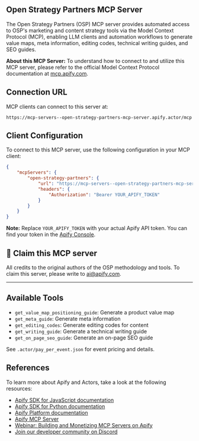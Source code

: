 


## Open Strategy Partners MCP Server

The Open Strategy Partners (OSP) MCP server provides automated access to OSP's marketing and content strategy tools via the Model Context Protocol (MCP), enabling LLM clients and automation workflows to generate value maps, meta information, editing codes, technical writing guides, and SEO guides.

**About this MCP Server:** To understand how to connect to and utilize this MCP server, please refer to the official Model Context Protocol documentation at [mcp.apify.com](https://mcp.apify.com).

## Connection URL
MCP clients can connect to this server at:

```text
https://mcp-servers--open-strategy-partners-mcp-server.apify.actor/mcp
```

## Client Configuration
To connect to this MCP server, use the following configuration in your MCP client:

```json
{
	"mcpServers": {
		"open-strategy-partners": {
			"url": "https://mcp-servers--open-strategy-partners-mcp-server.apify.actor/mcp",
			"headers": {
				"Authorization": "Bearer YOUR_APIFY_TOKEN"
			}
		}
	}
}
```

**Note:** Replace `YOUR_APIFY_TOKEN` with your actual Apify API token. You can find your token in the [Apify Console](https://console.apify.com/account/integrations).

## 🚩 Claim this MCP server
All credits to the original authors of the OSP methodology and tools. To claim this server, please write to [ai@apify.com](mailto:ai@apify.com).

---

## Available Tools

- `get_value_map_positioning_guide`: Generate a product value map
- `get_meta_guide`: Generate meta information
- `get_editing_codes`: Generate editing codes for content
- `get_writing_guide`: Generate a technical writing guide
- `get_on_page_seo_guide`: Generate an on-page SEO guide

See `.actor/pay_per_event.json` for event pricing and details.

## References
To learn more about Apify and Actors, take a look at the following resources:
- [Apify SDK for JavaScript documentation](https://docs.apify.com/sdk/js)
- [Apify SDK for Python documentation](https://docs.apify.com/sdk/python)
- [Apify Platform documentation](https://docs.apify.com/platform)
- [Apify MCP Server](https://docs.apify.com/platform/integrations/mcp)
- [Webinar: Building and Monetizing MCP Servers on Apify](https://www.youtube.com/watch?v=w3AH3jIrXXo)
- [Join our developer community on Discord](https://discord.com/invite/jyEM2PRvMU)

